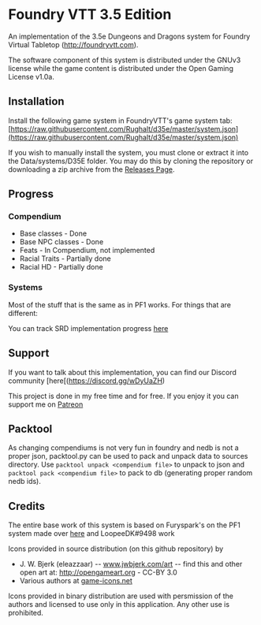 # Foundry VTT 3.5 Edition

An implementation of the 3.5e Dungeons and Dragons system for Foundry Virtual
Tabletop (http://foundryvtt.com).

The software component of this system is distributed under the GNUv3 license
while the game content is distributed under the Open Gaming License v1.0a.

## Installation

Install the following game system in FoundryVTT's game system tab: [https://raw.githubusercontent.com/Rughalt/d35e/master/system.json](https://raw.githubusercontent.com/Rughalt/d35e/master/system.json)

If you wish to manually install the system, you must clone or extract it into
the Data/systems/D35E folder. You may do this by cloning the repository or
downloading a zip archive from the [Releases Page](https://github.com/Rughalt/D35E/archive/master.zip).

## Progress
### Compendium
- Base classes - Done
- Base NPC classes - Done
- Feats - In Compendium, not implemented
- Racial Traits - Partially done
- Racial HD - Partially done

### Systems
Most of the stuff that is the same as in PF1 works. For things that are different:

You can track SRD implementation progress [here](https://github.com/Rughalt/D35E/projects/1)

## Support
If you want to talk about this implementation, you can find our Discord community [here[(https://discord.gg/wDyUaZH)

This project is done in my free time and for free. If you enjoy it you can support me on [Patreon](https://www.patreon.com/rughalt)

## Packtool
As changing compendiums is not very fun in foundry and nedb is not a proper json, packtool.py can be used to pack and unpack data to sources directory.
Use `packtool unpack <compendium file>` to unpack to json and `packtool pack <compendium file>` to pack to db (generating proper random nedb ids).

## Credits

The entire base work of this system is based on Furyspark's 
on the PF1 system made over [here](https://gitlab.com/Furyspark/foundryvtt-pathfinder1)  and LoopeeDK#9498 work 

Icons provided in source distribution (on this github repository) by 
- J. W. Bjerk (eleazzaar) -- www.jwbjerk.com/art  -- find this and other open art at: http://opengameart.org - CC-BY 3.0
- Various authors at [game-icons.net](https://game-icons.net/)

Icons provided in binary distribution are used with persmission of the authors and licensed to use only in this application. Any other use is prohibited.

